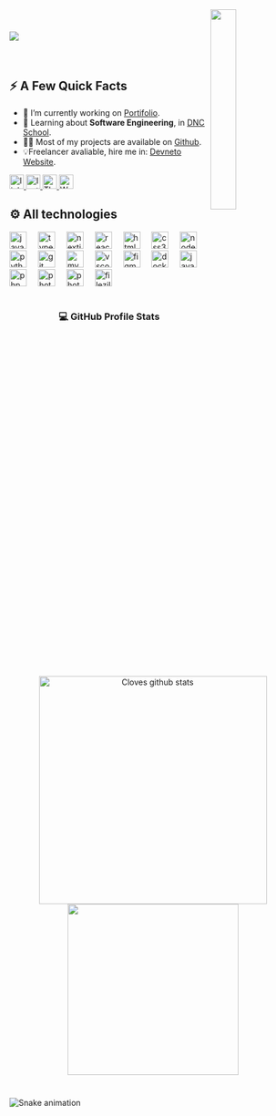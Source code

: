
  <img autoplay align="right"  width="30%" loop src="https://images-wixmp-ed30a86b8c4ca887773594c2.wixmp.com/f/c83c004e-1370-4756-88e5-4071de797088/dgdq8br-09cc7ad6-a021-47a5-b0e0-917b12b0f7a7.gif?token=eyJ0eXAiOiJKV1QiLCJhbGciOiJIUzI1NiJ9.eyJzdWIiOiJ1cm46YXBwOjdlMGQxODg5ODIyNjQzNzNhNWYwZDQxNWVhMGQyNmUwIiwiaXNzIjoidXJuOmFwcDo3ZTBkMTg4OTgyMjY0MzczYTVmMGQ0MTVlYTBkMjZlMCIsIm9iaiI6W1t7InBhdGgiOiJcL2ZcL2M4M2MwMDRlLTEzNzAtNDc1Ni04OGU1LTQwNzFkZTc5NzA4OFwvZGdkcThici0wOWNjN2FkNi1hMDIxLTQ3YTUtYjBlMC05MTdiMTJiMGY3YTcuZ2lmIn1dXSwiYXVkIjpbInVybjpzZXJ2aWNlOmZpbGUuZG93bmxvYWQiXX0.tqRMtE-b2QiI2nnefNxSDMJvZCcYqFmq2ccg_Xfzqb8" />
  
<div align="left" width="50%"> 
<h1 >
  <a href="https://git.io/typing-svg">
    <img src="https://readme-typing-svg.herokuapp.com/?lines=Hello,+There!+👋;This+is+Cloves+Neto....;Nice+to+meet+you!&center=true&size=30&color=9E47B9">
  </a>
</h1>
</div><br>

###



 <h2  align="left">⚡️ A Few Quick Facts</h2>
<!--    <img width="40%" align="right" src="https://streak-stats.demolab.com?user=Cloves-Neto&locale=pt-br&mode=weekly&theme=midnight-purple&hide_border=false&border_radius=5&date_format=j%20M%5B%20Y%5D" height="150" alt="streak graph"  /> -->
    <ul align="left">
      <li>🔭 I’m currently working on <a href="https://www.devneto.com.br">Portifolio</a>.</li>
      <li>🧐 Learning about <strong>Software Engineering</strong>, in <a href="https://www.escoladnc.com.br/profissoes-tecnologia/engenheiro-de-software">DNC School</a>.</li>
      <li>👨‍💻 Most of my projects are available on <a href="https://github.com/cloves-neto">Github</a>.</li>
      <li>💡Freelancer avaliable, hire me in: <a href="https://devneto.com.br">Devneto Website</a>.</li>
    </ul>
    <a target="_blank" href="https://www.linkedin.com/in/cloves-neto/" >
      <img src="https://img.shields.io/static/v1?message=LinkedIn&logo=linkedin&label=&color=0077B5&logoColor=white&labelColor=&style=flat" height="25" alt="linkedin logo"  />
    </a>
    <a target="_blank" href="https://www.instagram.com/_devneto/" >
      <img src="https://img.shields.io/static/v1?message=Instagram&logo=instagram&label=&color=EC42A8&logoColor=white&labelColor=&style=flat" height="25" alt="Instagram logo"  />
    </a>
    <a target="_blank" href="https://www.threads.net/@_devneto" >
      <img src="https://img.shields.io/static/v1?message=Threads&logo=threads&label=&color=5D5C5C&logoColor=white&labelColor=&style=flat" height="25" alt="Threads logo"  />
    </a>
    <a target="_blank" href="https://w.app/NaoQk4" >
      <img src="https://img.shields.io/static/v1?message=Whatsapp&logo=whatsapp&label=&color=31E040&logoColor=white&labelColor=&style=flat" height="25" alt="Whatsapp logo"  />
    </a>
</div>

<br>


<div align="left">
  <h2>⚙️ All technologies</h2>  
  <img src="https://skillicons.dev/icons?i=js" height="30" alt="javascript logo"  />
    <img width="12" />
  <img src="https://skillicons.dev/icons?i=ts" height="30" alt="typescript logo"  />
    <img width="12" />
  <img src="https://skillicons.dev/icons?i=nextjs" height="30" alt="nextjs logo"  />
    <img width="12" />
  <img src="https://skillicons.dev/icons?i=react" height="30" alt="react logo"  />
    <img width="12" />
  <img src="https://skillicons.dev/icons?i=html" height="30" alt="html5 logo"  />
    <img width="12" />
  <img src="https://skillicons.dev/icons?i=css" height="30" alt="css3 logo"  />
    <img width="12" />
  <img src="https://skillicons.dev/icons?i=nodejs" height="30" alt="nodejs logo"  />
    <img width="12" />
  <img src="https://skillicons.dev/icons?i=py" height="30" alt="python logo"  />
    <img width="12" />
  <img src="https://skillicons.dev/icons?i=git" height="30" alt="git logo"  />
    <img width="12" />
  <img src="https://skillicons.dev/icons?i=mysql" height="30" alt="mysql logo"  />
    <img width="12" />
  <img src="https://skillicons.dev/icons?i=vscode" height="30" alt="vscode logo"  />
    <img width="12" />
  <img src="https://skillicons.dev/icons?i=figma" height="30" alt="figma logo"  />
    <img width="12" />
  <img src="https://cdn.simpleicons.org/docker" height="30" alt="docker logo"  />
    <img width="12" />
  <img src="https://skillicons.dev/icons?i=java" height="30" alt="java logo"  />
    <img width="12" />
  <img src="https://skillicons.dev/icons?i=php" height="30" alt="php logo"  />
    <img width="12" />
  <img src="https://skillicons.dev/icons?i=photoshop" height="30" alt="photoshop logo"  />
    <img width="12" />
  <img src="https://skillicons.dev/icons?i=tailwind" height="30" alt="photoshop logo"  />
    <img width="12" />
  <img src="https://cdn.simpleicons.org/filezilla/BF0000" height="30" alt="filezilla logo"/>
</div>

<br>

<div align="center">
  
  <h3>💻 GitHub Profile Stats</h3>
  
  <a href="https://github.com/cloves-neto"><img align="center" width="400px" src="https://github-readme-stats.vercel.app/api?username=cloves-neto&show_icons=true&include_all_commits=true&theme=midnight-purple&hide_border=true" alt="Cloves github stats" /></a> <a href="https://github.com/cloves-neto"><img align="center" width="300px"  src="https://github-readme-stats.vercel.app/api/top-langs/?username=cloves-neto&layout=compact&theme=midnight-purple&hide_border=true" /></a> 
  
</div>

###

<br clear="both">

<img src="https://raw.githubusercontent.com/maurodesouza/maurodesouza/output/snake.svg" alt="Snake animation" />

###


